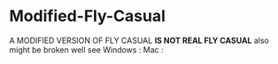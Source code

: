 # Modified-Fly-Casual
A MODIFIED VERSION OF FLY CASUAL **IS NOT REAL FLY CASUAL** also might be broken well see
Windows :
Mac :
